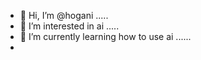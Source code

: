 - 👋 Hi, I’m @hogani .....
- 👀 I’m interested in ai .....
- 🌱 I’m currently learning how to use ai ......
- 
  

<!---
hogani/hogani is a ✨ special ✨ repository because its `README.md` (this file) appears on your GitHub profile.
You can click the Preview link to take a look at your changes.
--->

